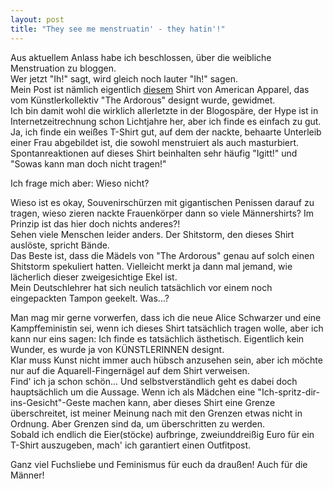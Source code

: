 ```yaml
---
layout: post
title: "They see me menstruatin' - they hatin'!"
---
```


Aus aktuellem Anlass habe ich beschlossen, über die weibliche Menstruation zu bloggen.  
Wer jetzt "Ih!" sagt, wird gleich noch lauter "Ih!" sagen.  
Mein Post ist nämlich eigentlich [diesem](http://store.americanapparel.eu/product/?productId=2011spper) Shirt von American Apparel, das vom Künstlerkollektiv "The Ardorous" designt wurde, gewidmet.  
Ich bin damit wohl die wirklich allerletzte in der Blogospäre, der Hype ist in Internetzeitrechnung schon Lichtjahre her, aber ich finde es einfach zu gut.  
Ja, ich finde ein weißes T-Shirt gut, auf dem der nackte, behaarte Unterleib einer Frau abgebildet ist, die sowohl menstruiert als auch masturbiert.  
Spontanreaktionen auf dieses Shirt beinhalten sehr häufig "Igitt!" und "Sowas kann man doch nicht tragen!"  

Ich frage mich aber: Wieso nicht?  

Wieso ist es okay, Souvenirschürzen mit gigantischen Penissen darauf zu tragen, wieso zieren nackte Frauenkörper dann so viele Männershirts? Im Prinzip ist das hier doch nichts anderes?!  
Sehen viele Menschen leider anders. Der Shitstorm, den dieses Shirt auslöste, spricht Bände.  
Das Beste ist, dass die Mädels von "The Ardorous" genau auf solch einen Shitstorm spekuliert hatten. Vielleicht merkt ja dann mal jemand, wie lächerlich dieser zweigesichtige Ekel ist.  
Mein Deutschlehrer hat sich neulich tatsächlich vor einem noch eingepackten Tampon geekelt. Was...?  

Man mag mir gerne vorwerfen, dass ich die neue Alice Schwarzer und eine Kampffeministin sei, wenn ich dieses Shirt tatsächlich tragen wolle, aber ich kann nur eins sagen: Ich finde es tatsächlich ästhetisch. Eigentlich kein Wunder, es wurde ja von KÜNSTLERINNEN designt.  
Klar muss Kunst nicht immer auch hübsch anzusehen sein, aber ich möchte nur auf die Aquarell-Fingernägel auf dem Shirt verweisen.  
Find' ich ja schon schön... 
Und selbstverständlich geht es dabei doch hauptsächlich um die Aussage. Wenn ich als Mädchen eine "Ich-spritz-dir-ins-Gesicht"-Geste machen kann, aber dieses Shirt eine Grenze überschreitet, ist meiner Meinung nach mit den Grenzen etwas nicht in Ordnung. Aber Grenzen sind da, um überschritten zu werden.  
Sobald ich endlich die Eier(stöcke) aufbringe, zweiunddreißig Euro für ein T-Shirt auszugeben, mach' ich garantiert einen Outfitpost.  

Ganz viel Fuchsliebe und Feminismus für euch da draußen! Auch für die Männer!